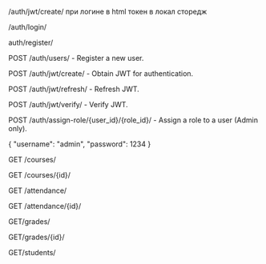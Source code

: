 /auth/jwt/create/ при логине в html токен в локал сторедж

/auth/login/

auth/register/

POST /auth/users/ - Register a new user.

POST /auth/jwt/create/ - Obtain JWT for authentication.

POST /auth/jwt/refresh/ - Refresh JWT.

POST /auth/jwt/verify/ - Verify JWT.

POST /auth/assign-role/{user_id}/{role_id}/ - Assign a role to a user (Admin only).

{
    "username": "admin",
    "password": 1234
}

GET /courses/

GET /courses/{id}/

GET /attendance/

GET /attendance/{id}/

GET/grades/

GET/grades/{id}/

GET/students/
